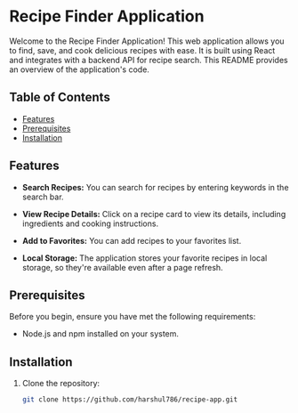 # Recipe Finder Application

Welcome to the Recipe Finder Application! This web application allows you to find, save, and cook delicious recipes with ease. It is built using React and integrates with a backend API for recipe search. This README provides an overview of the application's code.

## Table of Contents

- [Features](#features)
- [Prerequisites](#prerequisites)
- [Installation](#installation)

## Features

- **Search Recipes:** You can search for recipes by entering keywords in the search bar.

- **View Recipe Details:** Click on a recipe card to view its details, including ingredients and cooking instructions.

- **Add to Favorites:** You can add recipes to your favorites list.

- **Local Storage:** The application stores your favorite recipes in local storage, so they're available even after a page refresh.

## Prerequisites

Before you begin, ensure you have met the following requirements:

- Node.js and npm installed on your system.

## Installation

1. Clone the repository:

   ```bash
   git clone https://github.com/harshul786/recipe-app.git
   ```
